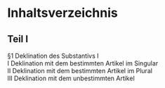 # Inhaltsverzeichnis
## Teil I
§1 Deklination des Substantivs I  
I Deklination mit dem bestimmten Artikel im Singular   
II Deklination mit dem bestimmten Artikel im Plural   
III Deklination mit dem unbestimmten Artikel
